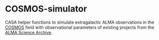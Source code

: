 # COSMOS-simulator

CASA helper functions to simulate extragalactic ALMA observations in the [COSMOS](http://cosmos.astro.caltech.edu/) field with observational parameters of existing projects from the [ALMA Science Archive](https://almascience.nrao.edu/alma-data/archive). 
